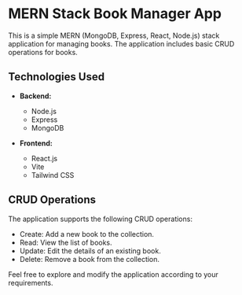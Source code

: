 # MERN Stack Book Manager App

This is a simple MERN (MongoDB, Express, React, Node.js) stack application for managing books. The application includes basic CRUD operations for books.

## Technologies Used

- **Backend:**
  - Node.js
  - Express
  - MongoDB

- **Frontend:**
  - React.js
  - Vite
  - Tailwind CSS

## CRUD Operations
The application supports the following CRUD operations:

- Create: Add a new book to the collection.
- Read: View the list of books.
- Update: Edit the details of an existing book.
- Delete: Remove a book from the collection.

Feel free to explore and modify the application according to your requirements.

